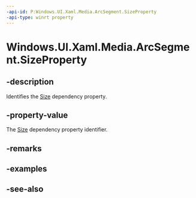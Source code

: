```yaml
---
-api-id: P:Windows.UI.Xaml.Media.ArcSegment.SizeProperty
-api-type: winrt property
---
```


<!-- Property syntax
public Windows.UI.Xaml.DependencyProperty SizeProperty { get; }
-->

# Windows.UI.Xaml.Media.ArcSegment.SizeProperty

## -description
Identifies the [Size](arcsegment_size.md) dependency property.



## -property-value
The [Size](arcsegment_size.md) dependency property identifier.

## -remarks

## -examples

## -see-also
